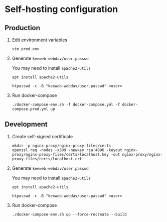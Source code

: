 Self-hosting configuration
==========================

## Production

1. Edit environment variables

    ```
    vim prod.env
    ```

2. Generate `keeweb-webdav/user.passwd`

    You may need to install `apache2-utils`

    ```
    apt install apache2-utils
    ```

    ```
    htpasswd -c -B "keeweb-webdav/user.passwd" <user>
    ```

3. Run docker-compose

    ```
    ./docker-compose-env.sh -f docker-compose.yml -f docker-compose.prod.yml up
    ```

## Development

1. Create self-signed certificate

    ```
    mkdir -p nginx-proxy/nginx-proxy-files/certs
    openssl req -nodes -x509 -newkey rsa:4096 -keyout nginx-proxy/nginx-proxy-files/certs/localhost.key -out nginx-proxy/nginx-proxy-files/certs/localhost.crt
    ```

2. Generate `keeweb-webdav/user.passwd`

    You may need to install `apache2-utils`

    ```
    apt install apache2-utils
    ```

    ```
    htpasswd -c -B "keeweb-webdav/user.passwd" <user>
    ```

3. Run docker-compose

    ```
    ./docker-compose-env.sh up --force-recreate --build
    ```
